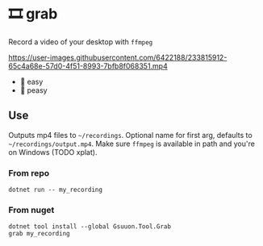 # 🎞️ grab

Record a video of your desktop with `ffmpeg`

https://user-images.githubusercontent.com/6422188/233815912-65c4a68e-57d0-4f51-8993-7bfb8f068351.mp4

- 👶 easy
- 🍧 peasy


## Use
Outputs mp4 files to `~/recordings`. Optional name for first arg, defaults to `~/recordings/output.mp4`. Make sure `ffmpeg` is available in path and you're on Windows (TODO xplat).

### From repo
```
dotnet run -- my_recording
```

### From nuget
```
dotnet tool install --global Gsuuon.Tool.Grab
grab my_recording
```


